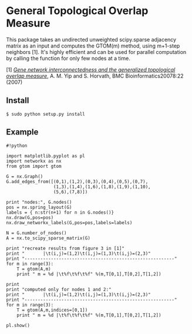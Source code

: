 # General Topological Overlap Measure #

This package takes an undirected unweighted scipy.sparse adjacency matrix as an input and computes the GTOM(m) method, using m+1-step neighbors [1]. It's highly efficient and can be used for parallel computation by calling the function for only few nodes at a time.

[1] [*Gene network interconnectedness and the generalized topological overlap measure*](https://labs.genetics.ucla.edu/horvath/GTOM/old/GTOM_tech_report.pdf),
A. M. Yip and S. Horvath, BMC Bioinformatics20078:22 (2007)

## Install

    $ sudo python setup.py install

## Example


```
#!python

import matplotlib.pyplot as pl
import networkx as nx
from gtom import gtom

G = nx.Graph()
G.add_edges_from([(0,1),(1,2),(0,3),(0,4),(0,5),(0,7),
                  (1,3),(1,4),(1,6),(1,8),(1,9),(1,10),
                  (5,6),(7,8)])

print "nodes:", G.nodes()
pos = nx.spring_layout(G)
labels = { n:str(n+1) for n in G.nodes()}
nx.draw(G,pos=pos)
nx.draw_networkx_labels(G,pos=pos,labels=labels)

N = G.number_of_nodes()
A = nx.to_scipy_sparse_matrix(G)

print "recreate results from figure 3 in [1]"
print "       |\t(i,j)=(1,2)\t(i,j)=(1,3)\t(i,j)=(2,3)"
print "---------------------------------------------------------"
for m in range(3):
    T = gtom(A,m)
    print " m = %d |\t%f\t%f\t%f" %(m,T[0,1],T[0,2],T[1,2])

print
print "computed only for nodes 1 and 2:"
print "       |\t(i,j)=(1,2)\t(i,j)=(1,3)\t(i,j)=(2,3)"
print "---------------------------------------------------------"
for m in range(3):
    T = gtom(A,m,indices=[0,1])
    print " m = %d |\t%f\t%f\t%f" %(m,T[0,1],T[0,2],T[1,2])

pl.show()

```
